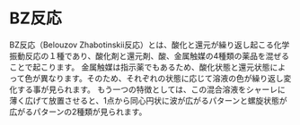 # BZ反応

BZ反応（Belouzov Zhabotinskii反応）とは、酸化と還元が繰り返し起こる化学振動反応の１種であり、酸化剤と還元剤、酸、⾦属触媒の4種類の薬品を混ぜることで起こります。
金属触媒は指示薬でもあるため、酸化状態と還元状態によって色が異なります。そのため、それぞれの状態に応じて溶液の⾊が繰り返し変化する事が見られます。
もう一つの特徴としては、この混合溶液をシャーレに薄く広げて放置させると、1点から同心円状に波が広がるパターンと螺旋状態が広がるパターンの2種類が見られます。

